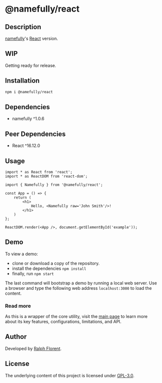 # @namefully/react

## Description

[namefully](namefully-url)'s [React](https://reactjs.org/) version.

## WIP

Getting ready for release.

## Installation

```bash
npm i @namefully/react
```

## Dependencies

- namefully ^1.0.6

## Peer Dependencies

- React ^16.12.0

## Usage

```tsx
import * as React from 'react';
import * as ReactDOM from 'react-dom';

import { Namefully } from '@namefully/react';

const App = () => {
    return (
        <h1>
            Hello, <Namefully raw='John Smith'/>!
        </h1>
    )
};

ReactDOM.render(<App />, document.getElementById('example'));
```

## Demo

To view a demo:

- clone or download a copy of the repository.
- install the dependencies `npm install`
- finally, run `npm start`

The last command will bootstrap a demo by running a local web server. Use a
browser and type the following web address `localhost:3000` to load the content.

### Read more

As this is a wrapper of the core utility, visit the [main page](namefully-url)
to learn more about its key features, configurations, limitations, and API.

## Author

Developed by [Ralph Florent](https://github.com/ralflorent).

## License

The underlying content of this project is licensed under [GPL-3.0](LICENSE).

[namefully-url]: https://github.com/ralflorent/namefully
